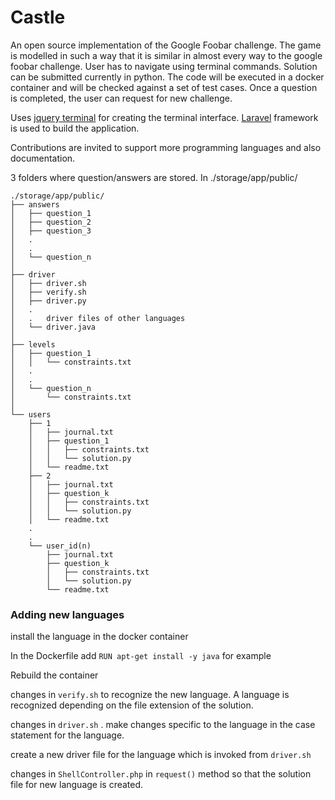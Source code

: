 # Castle

An open source implementation of the Google Foobar challenge. The game is modelled in such a way that it is similar in almost every way to the google foobar challenge.
User has to navigate using terminal commands. Solution can be submitted currently in python. The code will be executed in a docker container and will be checked against a set of test cases.
Once a question is completed, the user can request for new challenge.


Uses [jquery terminal](https://github.com/jcubic/jquery.terminal) for creating the terminal interface. [Laravel]( https://github.com/laravel/laravel) framework is used to build the application. 

Contributions are invited to support more programming languages and also documentation.

3 folders where question/answers are stored. In ./storage/app/public/
```
./storage/app/public/
├── answers
│   ├── question_1
│   ├── question_2
│   ├── question_3
│   .
│   . 
│   └── question_n
│
├── driver
│   ├── driver.sh
│   ├── verify.sh
│   ├── driver.py
│   .    
│   .   driver files of other languages
│   └── driver.java
│
├── levels
│   ├── question_1
│   │   └── constraints.txt
│   . 
│   .  
│   └── question_n
│       └── constraints.txt
│
└── users
    ├── 1
    │   ├── journal.txt
    │   ├── question_1
    │   │   ├── constraints.txt
    │   │   └── solution.py
    │   └── readme.txt
    ├── 2
    │   ├── journal.txt
    │   ├── question_k
    │   │   ├── constraints.txt
    │   │   └── solution.py
    │   └── readme.txt
    .
    .
    └── user_id(n)
        ├── journal.txt
        ├── question_k
        │   ├── constraints.txt
        │   └── solution.py
        └── readme.txt
```
### Adding new languages

install the language in the docker container

In the Dockerfile add `RUN apt-get install -y java` for example
    
Rebuild the container

changes in `verify.sh` to recognize the new language. A language is recognized depending on the file extension of the solution.

changes in `driver.sh` . make changes specific to the language in the case statement for the language.

create a new driver file for the language which is invoked from `driver.sh`

changes in `ShellController.php` in `request()` method so that the solution file for new language is created.
